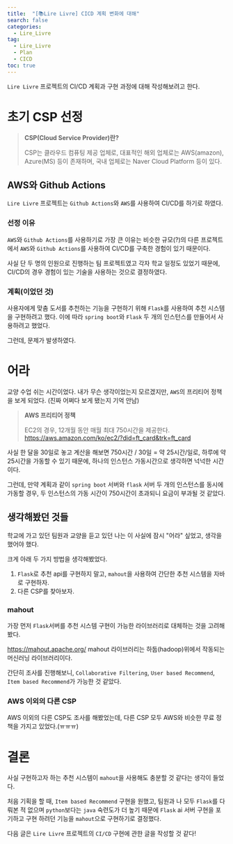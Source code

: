 ```yaml
---
title:  "[📚Lire Livre] CICD 계획 변화에 대해"
search: false
categories: 
  - Lire_Livre
tag:
  - Lire_Livre
  - Plan
  - CICD
toc: true
---
```


`Lire Livre` 프로젝트의 CI/CD 계획과 구현 과정에 대해 작성해보려고 한다.

# 초기 CSP 선정

> **CSP(Cloud Service Provider)란?**
>
> CSP는 클라우드 컴퓨팅 제공 업체로, 대표적인 해외 업체로는 AWS(amazon), Azure(MS) 등이 존재하며, 국내 업체로는 Naver Cloud Platform 등이 있다.

## AWS와 Github Actions

`Lire Livre` 프로젝트는 `Github Actions`와 `AWS`를 사용하여 CI/CD를 하기로 하였다.

### 선정 이유

`AWS`와 `Github Actions`를 사용하기로 가장 큰 이유는 비슷한 규모(?)의 다른 프로젝트에서 `AWS`와 `Github Actions`를 사용하여 CI/CD를 구축한 경험이 있기 때문이다.

사실 단 두 명의 인원으로 진행하는 팀 프로젝트였고 각자 학교 일정도 있었기 때문에, CI/CD의 경우 경험이 있는 기술을 사용하는 것으로 결정하였다.
### 계획(이었던 것)
사용자에게 맞춤 도서를 추천하는 기능을 구현하기 위해 `Flask`를 사용하여 추천 시스템을 구현하려고 했다.
이에 따라 `spring boot`와 `Flask` 두 개의 인스턴스를 만들어서 사용하려고 했었다.

그런데, 문제가 발생하였다.

# 어라
교양 수업 쉬는 시간이었다. 
내가 무슨 생각이었는지 모르겠지만, `AWS`의 프리티어 정책을 보게 되었다.
(진짜 어쩌다 보게 됐는지 기억 안남)

> **AWS 프리티어 정책**
>
> EC2의 경우, 12개월 동안 매월 최대 750시간을 제공한다.<br>
> https://aws.amazon.com/ko/ec2/?did=ft_card&trk=ft_card

사실 한 달을 30일로 놓고 계산을 해보면 750시간 / 30일 = 약 25시간/일로, 하루에 약 25시간을 가동할 수 있기 때문에, 하나의 인스턴스 가동시간으로 생각하면 넉넉한 시간이다.

그런데, 만약 계획과 같이 `spring boot` 서버와 `flask` 서버 두 개의 인스턴스를 동시에 가동할 경우, 두 인스턴스의 가동 시간이 750시간이 초과되니 요금이 부과될 것 같았다.

## 생각해봤던 것들
학교에 가고 있던 팀원과 교양을 듣고 있던 나는 이 사실에 잠시 "어라" 싶었고, 생각을 했어야 했다.

크게 아래 두 가지 방법을 생각해봤었다.

1. `Flask`로 추천 api를 구현하지 말고, `mahout`을 사용하여 간단한 추천 시스템을 자바로 구현하자.
2. 다른 CSP를 찾아보자.

### mahout
가장 먼저 `Flask`서버를 추천 시스템 구현이 가능한 라이브러리로 대체하는 것을 고려해봤다.

https://mahout.apache.org/
mahout 라이브러리는 하둡(hadoop)위에서 작동되는 머신러닝 라이브러리이다.

간단히 조사를 진행해보니, `Collaborative Filtering`, `User based Recommend`, `Item based Recommend`가 가능한 것 같았다.

### AWS 이외의 다른 CSP
AWS 이외의  다른 CSP도 조사를 해봤었는데, 다른 CSP 모두 AWS와 비슷한 무료 정책을 가지고 있었다.(ㅠㅠㅠ)

# 결론
사실 구현하고자 하는 추천 시스템이 `mahout`을 사용해도 충분할 것 같다는 생각이 들었다.

처음 기획을 할 때, `Item based Recommend` 구현을 원했고, 팀원과 나 모두 `Flask`를 다뤄본 적 없으며 `python`보다는 `java` 숙련도가 더 높기 때문에 `Flask` ai 서버 구현을 포기하고 구현 하려던 기능을 `mahout`으로 구현하기로 결정했다.

다음 글은 `Lire Livre` 프로젝트의 `CI/CD` 구현에 관한 글을 작성할 것 같다!